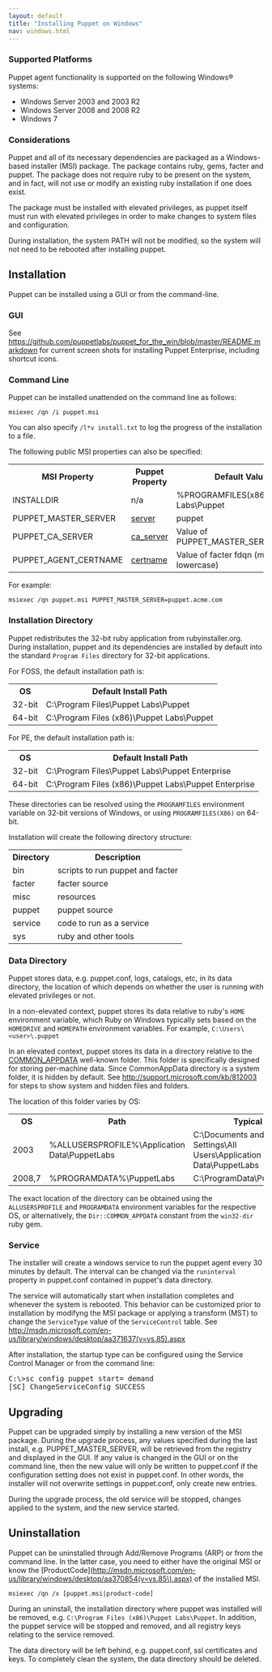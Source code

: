 ```yaml
---
layout: default
title: "Installing Puppet on Windows"
nav: windows.html
---
```





### Supported Platforms
Puppet agent functionality is supported on the following Windows&#174; systems:

* Windows Server 2003 and 2003 R2
* Windows Server 2008 and 2008 R2
* Windows 7


### Considerations
Puppet and all of its necessary dependencies are packaged as a Windows-based installer (MSI) package. The package contains ruby, gems, facter and puppet. The package does not require ruby to be present on the system, and in fact, will not use or modify an existing ruby installation if one does exist.

The package must be installed with elevated privileges, as puppet itself must run with elevated privileges in order to make changes to system files and configuration.

During installation, the system PATH will not be modified, so the system will not need to be rebooted after installing puppet.

## Installation

Puppet can be installed using a GUI or from the command-line.

### GUI

See <https://github.com/puppetlabs/puppet_for_the_win/blob/master/README.markdown> for current screen shots for installing Puppet Enterprise, including shortcut icons.

### Command Line

Puppet can be installed unattended on the command line as follows:

    msiexec /qn /i puppet.msi

You can also specify `/l*v install.txt` to log the progress of the installation to a file.

The following public MSI properties can also be specified:

<table>
  <tr>
    <th>MSI Property</th>
    <th>Puppet Property</th>
    <th>Default Value</th>
  </tr>
  <tr>
    <td>INSTALLDIR</td>
    <td>n/a</td>
    <td>%PROGRAMFILES(x86)%\Puppet Labs\Puppet</td>
  </tr>
  <tr>
    <td>PUPPET_MASTER_SERVER</td>
    <td><a href="http://docs.puppetlabs.com/references/stable/configuration.html#server">server</a></td>
    <td>puppet</td>
  </tr>
  <tr>
    <td>PUPPET_CA_SERVER</td>
    <td><a href="http://docs.puppetlabs.com/references/stable/configuration.html#caserver">ca_server</a></td>
    <td>Value of PUPPET_MASTER_SERVER</td>
  </tr>
  <tr>
    <td>PUPPET_AGENT_CERTNAME</td>
    <td><a href="http://docs.puppetlabs.com/references/stable/configuration.html#certname">certname</a></td>
    <td>Value of facter fdqn (must be lowercase)</td>
  </tr>
</table>

<!--
MSI Property            | Puppet Property | Default Value
------------------------|-----------------|--------------
`INSTALLDIR`            | n/a             | `%PROGRAMFILES(x86)%\Puppet Labs\Puppet`
`PUPPET_MASTER_SERVER`  | `server`        | `puppet`
`PUPPET_CA_SERVER`      | `ca_server`     | Value of `PUPPET_MASTER_SERVER`
`PUPPET_AGENT_CERTNAME` | `certname`      | Value of facter fdqn (must be lowercase)
-->

For example:

    msiexec /qn puppet.msi PUPPET_MASTER_SERVER=puppet.acme.com

### Installation Directory
Puppet redistributes the 32-bit ruby application from rubyinstaller.org. During installation, puppet and its dependencies are installed by default into the standard `Program Files` directory for 32-bit applications. 

For FOSS, the default installation path is:

<table>
<tr>
<th>OS</th>
<th>Default Install Path</th>
</tr>
<tr>
<td>32-bit</td>
<td>C:\Program Files\Puppet Labs\Puppet</td>
</tr>
<tr>
<td>64-bit</td>
<td>C:\Program Files (x86)\Puppet Labs\Puppet</td>
</tr>
</table>

For PE, the default installation path is:

<table>
<tr>
<th>OS</th>
<th>Default Install Path</th>
</tr>
<tr>
<td>32-bit</td>
<td>C:\Program Files\Puppet Labs\Puppet Enterprise</td>
</tr>
<tr>
<td>64-bit</td>
<td>C:\Program Files (x86)\Puppet Labs\Puppet Enterprise</td>
</tr>
</table>

These directories can be resolved using the `PROGRAMFILES` environment variable on 32-bit versions of Windows, or using `PROGRAMFILES(X86)` on 64-bit.

Installation will create the following directory structure:

<table>
<tr>
<th>Directory</th>
<th>Description</th>
</tr>
<tr>
<td>bin</td>
<td>scripts to run puppet and facter</td>
</tr>
<tr>
<td>facter</td>
<td>facter source</td>
</tr>
<tr>
<td>misc</td>
<td>resources</td>
</tr>
<tr>
<td>puppet</td>
<td>puppet source</td>
</tr>
<tr>
<td>service</td>
<td>code to run as a service</td>
</tr>
<tr>
<td>sys</td>
<td>ruby and other tools</td>
</tr>
</table>

### Data Directory
Puppet stores data, e.g. puppet.conf, logs, catalogs, etc, in its data directory, the location of which depends on whether the user is running with elevated privileges or not. 

In a non-elevated context, puppet stores its data relative to ruby's `HOME` environment variable, which Ruby on Windows typically sets based on the `HOMEDRIVE` and `HOMEPATH` environment variables. For example, `C:\Users\<user>\.puppet`

In an elevated context, puppet stores its data in a directory relative to the [COMMON_APPDATA](http://msdn.microsoft.com/en-us/library/windows/desktop/bb762494\(v=vs.85\).aspx) well-known folder. This folder is specifically designed for storing per-machine data. Since CommonAppData directory is a system folder, it is hidden by default. See <http://support.microsoft.com/kb/812003> for steps to show system and hidden files and folders.

The location of this folder varies by OS:

<table>
<tr>
<th>OS</th>
<th>Path</th>
<th>Typical</th>
</tr>
<tr>
<td>2003</td>
<td>%ALLUSERSPROFILE%\Application Data\PuppetLabs</td>
<td>C:\Documents and Settings\All Users\Application Data\PuppetLabs</td>
</tr>
<tr>
<td>2008,7</td>
<td>%PROGRAMDATA%\PuppetLabs</td>
<td>C:\ProgramData\PuppetLabs</td>
</table>

The exact location of the directory can be obtained using the `ALLUSERSPROFILE` and `PROGRAMDATA` environment variables for the respective OS, or alternatively, the `Dir::COMMON_APPDATA` constant from the `win32-dir` ruby gem.

### Service
The installer will create a windows service to run the puppet agent every 30 minutes by default. The interval can be changed via the `runinterval` property in puppet.conf contained in puppet's data directory.

The service will automatically start when installation completes and whenever the system is rebooted. This behavior can be customized prior to installation by modifyng the MSI package or applying a transform (MST) to change the `ServiceType` value of the `ServiceControl` table. See <http://msdn.microsoft.com/en-us/library/windows/desktop/aa371637(v=vs.85).aspx>

After installation, the startup type can be configured using the Service Control Manager or from the command line:

<pre>
C:\>sc config puppet start= demand
[SC] ChangeServiceConfig SUCCESS
</pre>


## Upgrading
Puppet can be upgraded simply by installing a new version of the MSI package. During the upgrade process, any values specified during the last install, e.g. PUPPET_MASTER_SERVER, will be retrieved from the registry and displayed in the GUI. If any value is changed in the GUI or on the command line, then the new value will only be written to puppet.conf if the configuration setting does not exist in puppet.conf. In other words, the installer will not overwrite settings in puppet.conf, only create new entries.

During the upgrade process, the old service will be stopped, changes applied to the system, and the new service started.

## Uninstallation
Puppet can be uninstalled through Add/Remove Programs (ARP) or from the command line. In the latter case, you need to either have the original MSI or know the [ProductCode](http://msdn.microsoft.com/en-us/library/windows/desktop/aa370854(v=vs.85\).aspx) of the installed MSI.

    msiexec /qn /x [puppet.msi|product-code]

During an uninstall, the installation directory where puppet was installed will be removed, e.g. `C:\Program Files (x86)\Puppet Labs\Puppet`. In addition, the puppet service will be stopped and removed, and all registry keys relating to the service removed.

The data directory will be left behind, e.g. puppet.conf, ssl certificates and keys. To completely clean the system, the data directory should be deleted.

